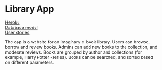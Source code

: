 # Library App
[Heroku](https://tsoha-library-app.herokuapp.com/)  
[Database model](https://github.com/Ajhaa/Library-app/tree/master/documentation/db_model.png)  
[User stories](https://github.com/Ajhaa/Library-app/tree/master/documentation/user-stories.md)

  
The app is a website for an imaginary e-book library. Users can browse, borrow and review books. Admins can add new books to the collection, and moderate reviews. Books are grouped by author and collections (for example, Harry Potter -series). Books can be searched, and sorted based on different parameters.
